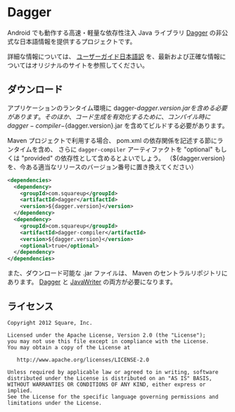 Dagger
======

Android でも動作する高速・軽量な依存性注入 Java ライブラリ [Dagger][1] の非公式な日本語情報を提供するプロジェクトです。

詳細な情報については、 [ユーザーガイド日本語訳][2] を、最新および正確な情報についてはオリジナルのサイトを参照してください。


ダウンロード
--------

アプリケーションのランタイム環境に dagger-${dagger.version}.jar を含める必要があります。
そのほか、コード生成を有効化するために、コンパイル時に
dagger-compiler-${dagger.version}.jar を含めてビルドする必要があります。

Maven プロジェクトで利用する場合、 pom.xml の依存関係を記述する節にランタイムを含め、
さらに <code>dagger-compiler</code> アーティファクトを "optional" もしくは "provided" の依存性として含めるとよいでしょう。
（${dagger.version} を、今ある適当なリリースのバージョン番号に置き換えてください）

```xml
<dependencies>
  <dependency>
    <groupId>com.squareup</groupId>
    <artifactId>dagger</artifactId>
    <version>${dagger.version}</version>
  </dependency>
  <dependency>
    <groupId>com.squareup</groupId>
    <artifactId>dagger-compiler</artifactId>
    <version>${dagger.version}</version>
    <optional>true</optional>
  </dependency>
</dependencies>
```

また、ダウンロード可能な .jar ファイルは、 Maven のセントラルリポジトリにあります。
[Dagger](http://search.maven.org/#search%7Cga%7C1%7Cg%3A%22com.squareup%22%20dagger) と
[JavaWriter](http://search.maven.org/#search%7Cga%7C1%7Ca%3A%22javawriter%22) の両方が必要になります。


ライセンス
-------

    Copyright 2012 Square, Inc.

    Licensed under the Apache License, Version 2.0 (the "License");
    you may not use this file except in compliance with the License.
    You may obtain a copy of the License at

       http://www.apache.org/licenses/LICENSE-2.0

    Unless required by applicable law or agreed to in writing, software
    distributed under the License is distributed on an "AS IS" BASIS,
    WITHOUT WARRANTIES OR CONDITIONS OF ANY KIND, either express or implied.
    See the License for the specific language governing permissions and
    limitations under the License.


 [1]: https://github.com/square/dagger
 [2]: http://hajimes.github.com/dagger/

